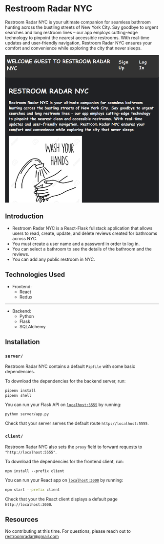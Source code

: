 # Restroom Radar NYC
Restroom Radar NYC is your ultimate companion for seamless bathroom hunting across the bustling streets of New York City. Say goodbye to urgent searches and long restroom lines – our app employs cutting-edge technology to pinpoint the nearest accessible restrooms. With real-time updates and user-friendly navigation, Restroom Radar NYC ensures your comfort and convenience while exploring the city that never sleeps.


![alt text](client/public/rest.png)


## Introduction

- Restroom Radar NYC is a React-Flask fullstack application that allows users to read, create, update, and delete reviews created for bathrooms across NYC.
- You must create a user name and a password in order to log in.
- You can select a bathroom to see the details of the bathroom and the reviews.
- You can add any public restroom in NYC. 

## Technologies Used

- Frontend:
  - React
  - Redux
---
- Backend:
  - Python 
  - Flask
  - SQLAlchemy


## Installation

### `server/`

Restroom Radar NYC contains a default `Pipfile` with some basic dependencies. 

To download the dependencies for the backend server, run:

```console
pipenv install
pipenv shell
```

You can run your Flask API on [`localhost:5555`](http://localhost:5555) by
running:

```console
python server/app.py
```

Check that your server serves the default route `http://localhost:5555`.

### `client/`

Restroom Radar NYC also sets the `proxy` field to forward
requests to `"http://localhost:5555"`.

To download the dependencies for the frontend client, run:

```console
npm install --prefix client
```

You can run your React app on [`localhost:3000`](http://localhost:3000) by
running:

```sh
npm start --prefix client
```

Check that your the React client displays a default page
`http://localhost:3000`. 


## Resources
No contributing at this time. For questions, please reach out to restroomradar@gmail.com
